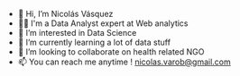 - 👋 Hi, I’m Nicolás Vásquez
- :male_detective: I'm a Data Analyst expert at Web analytics	
- 👀 I’m interested in Data Science
- 🌱 I’m currently learning a lot of data stuff
- 💞️ I’m looking to collaborate on health related NGO 
- 📫 You can reach me anytime ! nicolas.varob@gmail.com

<!---
nicolasvarob/nicolasvarob is a ✨ special ✨ repository because its `README.md` (this file) appears on your GitHub profile.
You can click the Preview link to take a look at your changes.
--->
